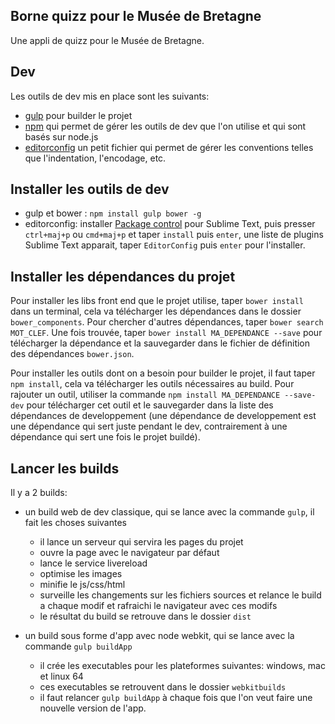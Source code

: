 ## Borne quizz pour le Musée de Bretagne

Une appli de quizz pour le Musée de Bretagne.

## Dev

Les outils de dev mis en place sont les suivants:

- [gulp](https://github.com/gulpjs/gulp/blob/master/docs/getting-started.md#getting-started) pour builder le projet
- [npm](http://fr.openclassrooms.com/informatique/cours/des-applications-ultra-rapides-avec-node-js/les-modules-node-js-et-npm) qui permet de gérer les outils de dev que l'on utilise et qui sont basés sur node.js
- [editorconfig](http://editorconfig.org) un petit fichier qui permet de gérer les conventions telles que l'indentation, l'encodage, etc.

## Installer les outils de dev

- gulp et bower : `npm install gulp bower -g`
- editorconfig: installer [Package control](https://sublime.wbond.net/installation) pour Sublime Text, puis presser `ctrl+maj+p` ou `cmd+maj+p` et taper `install` puis `enter`, une liste de plugins Sublime Text apparait, taper `EditorConfig` puis `enter` pour l'installer.

## Installer les dépendances du projet

Pour installer les libs front end que le projet utilise, taper `bower install` dans un terminal, cela va télécharger les dépendances dans le dossier `bower_components`. Pour chercher d'autres dépendances, taper `bower search MOT_CLEF`. Une fois trouvée, taper `bower install MA_DEPENDANCE --save` pour télécharger la dépendance et la sauvegarder dans le fichier de définition des dépendances `bower.json`.

Pour installer les outils dont on a besoin pour builder le projet, il faut taper `npm install`, cela va télécharger les outils nécessaires au build. Pour rajouter un outil, utiliser la commande `npm install MA_DEPENDANCE --save-dev` pour télécharger cet outil et le sauvegarder dans la liste des dépendances de developpement (une dépendance de developpement est une dépendance qui sert juste pendant le dev, contrairement à une dépendance qui sert une fois le projet buildé).

## Lancer les builds

Il y a 2 builds:

- un build web de dev classique, qui se lance avec la commande `gulp`, il fait les choses suivantes
  - il lance un serveur qui servira les pages du projet
  - ouvre la page avec le navigateur par défaut
  - lance le service livereload
  - optimise les images
  - minifie le js/css/html
  - surveille les changements sur les fichiers sources et relance le build a chaque modif et rafraichi le navigateur avec ces modifs
  - le résultat du build se retrouve dans le dossier `dist`

- un build sous forme d'app avec node webkit, qui se lance avec la commande `gulp buildApp`
  - il crée les executables pour les plateformes suivantes: windows, mac et linux 64
  - ces executables se retrouvent dans le dossier `webkitbuilds`
  - il faut relancer `gulp buildApp` à chaque fois que l'on veut faire une nouvelle version de l'app.

